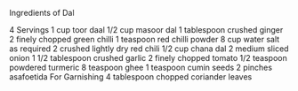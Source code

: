 


Ingredients of Dal

4 Servings
1 cup toor daal
1/2 cup masoor dal
1 tablespoon crushed ginger
2 finely chopped green chilli
1 teaspoon red chilli powder
8 cup water
salt as required
2 crushed lightly dry red chili
1/2 cup chana dal
2 medium sliced onion
1 1/2 tablespoon crushed garlic
2 finely chopped tomato
1/2 teaspoon powdered turmeric
8 teaspoon ghee
1 teaspoon cumin seeds
2 pinches asafoetida
For Garnishing
4 tablespoon chopped coriander leaves